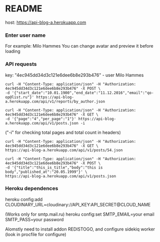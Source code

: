 # README
host: https://api-blog-a.herokuapp.com

### Enter user name

For example: Milo Hammes
You can change avatar and preview it before loading


### API requests

key: "4ec945dd34d3c121e6dee6b8e293b476" - user Milo Hammes
```
curl -H "Content-Type: application/json" -H "Authorization: 4ec945dd34d3c121e6dee6b8e293b476" -X POST \
-d '{"start_date":"10.01.1900","end_date":"11.12.2016","email":"qo-op@list.ru"}' https://api-blog-a.herokuapp.com/api/v1/reports/by_author.json
```
```
curl -H "Content-Type: application/json" -H "Authorization: 4ec945dd34d3c121e6dee6b8e293b476" -X GET \
-d '{"page":"4","per_page":"1"}' https://api-blog-a.herokuapp.com/api/v1/posts.json -i 
```
("-i" for checking total pages and total count in headers)
```
curl -H "Content-Type: application/json" -H "Authorization: 4ec945dd34d3c121e6dee6b8e293b476" -X GET \
https://api-blog-a.herokuapp.com/api/v1/posts/54.json
```
```
curl -H "Content-Type: application/json" -H "Authorization: 4ec945dd34d3c121e6dee6b8e293b476" -X POST \
-d '{"title":"this_is_title","body":"this is body","published_at":"20.05.1999"}' \
https://api-blog-a.herokuapp.com/api/v1/posts.json
```

### Heroku dependences

heroku config:add CLOUDINARY_URL=cloudinary://API_KEY:API_SECRET@CLOUD_NAME

(Works only for smtp.mail.ru)
heroku config:set SMTP_EMAIL=your email SMTP_PASS=your password

Alomstly need to install addon REDISTOGO, and configure sidekiq worker (look in procfile for configure)